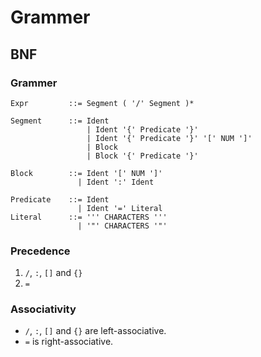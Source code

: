 # Grammer

## BNF

### Grammer

```
Expr         ::= Segment ( '/' Segment )*

Segment      ::= Ident
                 | Ident '{' Predicate '}'
                 | Ident '{' Predicate '}' '[' NUM ']'
                 | Block
                 | Block '{' Predicate '}'

Block        ::= Ident '[' NUM ']'
               | Ident ':' Ident

Predicate    ::= Ident
               | Ident '=' Literal
Literal      ::= ''' CHARACTERS '''
               | '"' CHARACTERS '"'
```

### Precedence
1. `/`, `:`, `[]` and `{}`
2. `=`

### Associativity
- `/`, `:`, `[]` and `{}` are left-associative.
- `=` is right-associative.
